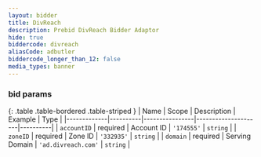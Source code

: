 ```yaml
---
layout: bidder
title: DivReach
description: Prebid DivReach Bidder Adaptor
hide: true
biddercode: divreach
aliasCode: adbutler
biddercode_longer_than_12: false
media_types: banner
---
```


### bid params

{: .table .table-bordered .table-striped }
| Name        | Scope    | Description    | Example             | Type     |
|-------------|----------|----------------|---------------------|----------|
| `accountID` | required | Account ID     | `'174555'`          | `string` |
| `zoneID`    | required | Zone ID        | `'332935'`          | `string` |
| `domain`    | required | Serving Domain | `'ad.divreach.com'` | `string` |
